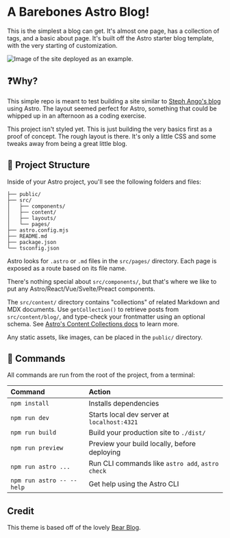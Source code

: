 # A Barebones Astro Blog!

This is the simplest a blog can get. It's almost one page, has a collection of tags, and a basic about page.
It's built off the Astro starter blog template, with the very starting of customization.

<img alt="Image of the site deployed as an example." src="https://github.com/user-attachments/assets/73a1793b-ce46-4bdc-8a67-c2bf1be2fcbd" />

## ❓Why?

This simple repo is meant to test building a site similar to [Steph Ango's blog](https://stephango.com/) using Astro. The layout seemed perfect for Astro, something that could be whipped up in an afternoon as a coding exercise.

This project isn't styled yet. This is just building the very basics first as a proof of concept. The rough layout is there. It's only a little CSS and some tweaks away from being a great little blog.


## 🚀 Project Structure

Inside of your Astro project, you'll see the following folders and files:

```text
├── public/
├── src/
│   ├── components/
│   ├── content/
│   ├── layouts/
│   └── pages/
├── astro.config.mjs
├── README.md
├── package.json
└── tsconfig.json
```

Astro looks for `.astro` or `.md` files in the `src/pages/` directory. Each page is exposed as a route based on its file name.

There's nothing special about `src/components/`, but that's where we like to put any Astro/React/Vue/Svelte/Preact components.

The `src/content/` directory contains "collections" of related Markdown and MDX documents. Use `getCollection()` to retrieve posts from `src/content/blog/`, and type-check your frontmatter using an optional schema. See [Astro's Content Collections docs](https://docs.astro.build/en/guides/content-collections/) to learn more.

Any static assets, like images, can be placed in the `public/` directory.

## 🧞 Commands

All commands are run from the root of the project, from a terminal:

| Command                   | Action                                           |
| :------------------------ | :----------------------------------------------- |
| `npm install`             | Installs dependencies                            |
| `npm run dev`             | Starts local dev server at `localhost:4321`      |
| `npm run build`           | Build your production site to `./dist/`          |
| `npm run preview`         | Preview your build locally, before deploying     |
| `npm run astro ...`       | Run CLI commands like `astro add`, `astro check` |
| `npm run astro -- --help` | Get help using the Astro CLI                     |


## Credit

This theme is based off of the lovely [Bear Blog](https://github.com/HermanMartinus/bearblog/).

